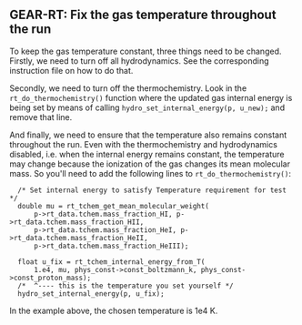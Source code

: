 GEAR-RT: Fix the gas temperature throughout the run
----------------------------------------------------


To keep the gas temperature constant, three things need to be changed.
Firstly, we need to turn off all hydrodynamics. See the corresponding
instruction file on how to do that.

Secondly, we need to turn off the thermochemistry. Look in the 
`rt_do_thermochemistry()` function where the updated gas internal energy
is being set by means of calling `hydro_set_internal_energy(p, u_new);`
and remove that line.

And finally, we need to ensure that the temperature also remains constant 
throughout the run. Even with the thermochemistry and hydrodynamics 
disabled, i.e. when the internal energy remains constant, the temperature
may change because the ionization of the gas changes its mean molecular mass.
So you'll need to add the following lines to `rt_do_thermochemistry()`:


```
  /* Set internal energy to satisfy Temperature requirement for test */
  double mu = rt_tchem_get_mean_molecular_weight(
      p->rt_data.tchem.mass_fraction_HI, p->rt_data.tchem.mass_fraction_HII,
      p->rt_data.tchem.mass_fraction_HeI, p->rt_data.tchem.mass_fraction_HeII,
      p->rt_data.tchem.mass_fraction_HeIII);

  float u_fix = rt_tchem_internal_energy_from_T(
      1.e4, mu, phys_const->const_boltzmann_k, phys_const->const_proton_mass);
  /*  ^---- this is the temperature you set yourself */
  hydro_set_internal_energy(p, u_fix);
```

In the example above, the chosen temperature is 1e4 K.

